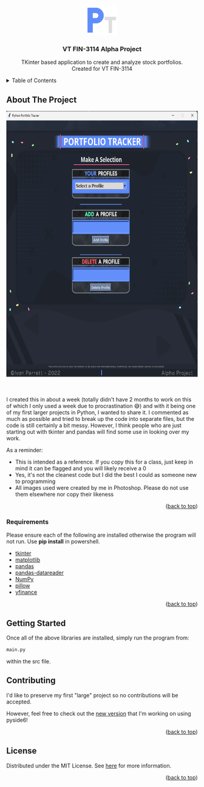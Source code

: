 <div id="top"></div>
<!--
*** Thanks for checking out the Best-README-Template. If you have a suggestion
*** that would make this better, please fork the repo and create a pull request
*** or simply open an issue with the tag "enhancement".
*** Don't forget to give the project a star!
*** Thanks again! Now go create something AMAZING! :D
-->



<!-- PROJECT SHIELDS -->
<!--
*** I'm using markdown "reference style" links for readability.
*** Reference links are enclosed in brackets [ ] instead of parentheses ( ).
*** See the bottom of this document for the declaration of the reference variables
*** for contributors-url, forks-url, etc. This is an optional, concise syntax you may use.
*** https://www.markdownguide.org/basic-syntax/#reference-style-links
-->

<!-- PROJECT LOGO -->
<br />
<div align="center">
  <a href="https://github.com/IvanTsukei/AlphaProject2022">
    <img src="src/frontend/widgets/Images/LogoPT.png" alt="Logo" width="80" height="80">
  </a>

  <h3 align="center">VT FIN-3114 Alpha Project</h3>

  <p align="center">
    TKinter based application to create and analyze stock portfolios.
    <br />
    Created for VT FIN-3114
    <br />
  </p>
</div>



<!-- TABLE OF CONTENTS -->
<details>
  <summary>Table of Contents</summary>
  <ol>
    <li>
      <a href="#about-the-project">About The Project</a>
      <ul>
        <li><a href="#Requirements">Built With</a></li>
      </ul>
    </li>
    <li>
      <a href="#getting-started">Getting Started</a>
    </li>
    <li><a href="#contributing">Contributing</a></li>
    <li><a href="#license">License</a></li>
  </ol>
</details>



<!-- ABOUT THE PROJECT -->
## About The Project

<div align="center">
  <a href="https://github.com/IvanTsukei/AlphaProject2022">
    <img src="src/frontend/widgets/Images/ExampleLook.png" alt="Example" width="673" height="698">
  </a>
</div>
<br />
<br />

I created this in about a week (totally didn't have 2 months to work on this of which I only used a week due to procrastination :sweat_smile:) and with it being one of my first larger projects in Python, I wanted to share it. I commented as much as possible and tried to break up the code into separate files, but the code is still certainly a bit messy. However, I think people who are just starting out with tkinter and pandas will find some use in looking over my work.

As a reminder:
* This is intended as a reference. If you copy this for a class, just keep in mind it can be flagged and you will likely receive a 0
* Yes, it's not the cleanest code but I did the best I could as someone new to programming 
* All images used were created by me in Photoshop. Please do not use them elsewhere nor copy their likeness

<p align="right">(<a href="#top">back to top</a>)</p>



### Requirements

Please ensure each of the following are installed otherwise the program will not run. Use <b>pip install</b> in powershell.

* [tkinter](https://docs.python.org/3/library/tkinter.html)
* [matplotlib](https://matplotlib.org/)
* [pandas](https://pandas.pydata.org/docs/)
* [pandas-datareader](https://pandas-datareader.readthedocs.io/en/latest/)
* [NumPy](https://numpy.org/)
* [pillow](https://pillow.readthedocs.io/en/stable/reference/Image.html)
* [yfinance](https://pypi.org/project/yfinance/)

<p align="right">(<a href="#top">back to top</a>)</p>



<!-- GETTING STARTED -->
## Getting Started

Once all of the above libraries are installed, simply run the program from:
  ```sh
  main.py
  ```
 within the src file. 


<!-- CONTRIBUTING -->
## Contributing

I'd like to preserve my first "large" project so no contributions will be accepted. 

However, feel free to check out the [new version](https://github.com/IvanTsukei/Investment-Portfolio-Manager) that I'm working on using pyside6!

<p align="right">(<a href="#top">back to top</a>)</p>



<!-- LICENSE -->
## License

Distributed under the MIT License. See [here](https://opensource.org/licenses/MIT) for more information.

<p align="right">(<a href="#top">back to top</a>)</p>
